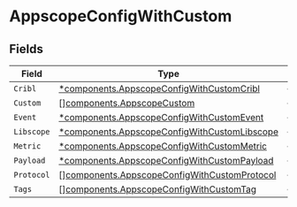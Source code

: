 # AppscopeConfigWithCustom


## Fields

| Field                                                                                                        | Type                                                                                                         | Required                                                                                                     | Description                                                                                                  |
| ------------------------------------------------------------------------------------------------------------ | ------------------------------------------------------------------------------------------------------------ | ------------------------------------------------------------------------------------------------------------ | ------------------------------------------------------------------------------------------------------------ |
| `Cribl`                                                                                                      | [*components.AppscopeConfigWithCustomCribl](../../models/components/appscopeconfigwithcustomcribl.md)        | :heavy_minus_sign:                                                                                           | N/A                                                                                                          |
| `Custom`                                                                                                     | [][components.AppscopeCustom](../../models/components/appscopecustom.md)                                     | :heavy_minus_sign:                                                                                           | N/A                                                                                                          |
| `Event`                                                                                                      | [*components.AppscopeConfigWithCustomEvent](../../models/components/appscopeconfigwithcustomevent.md)        | :heavy_minus_sign:                                                                                           | N/A                                                                                                          |
| `Libscope`                                                                                                   | [*components.AppscopeConfigWithCustomLibscope](../../models/components/appscopeconfigwithcustomlibscope.md)  | :heavy_minus_sign:                                                                                           | N/A                                                                                                          |
| `Metric`                                                                                                     | [*components.AppscopeConfigWithCustomMetric](../../models/components/appscopeconfigwithcustommetric.md)      | :heavy_minus_sign:                                                                                           | N/A                                                                                                          |
| `Payload`                                                                                                    | [*components.AppscopeConfigWithCustomPayload](../../models/components/appscopeconfigwithcustompayload.md)    | :heavy_minus_sign:                                                                                           | N/A                                                                                                          |
| `Protocol`                                                                                                   | [][components.AppscopeConfigWithCustomProtocol](../../models/components/appscopeconfigwithcustomprotocol.md) | :heavy_minus_sign:                                                                                           | N/A                                                                                                          |
| `Tags`                                                                                                       | [][components.AppscopeConfigWithCustomTag](../../models/components/appscopeconfigwithcustomtag.md)           | :heavy_minus_sign:                                                                                           | N/A                                                                                                          |